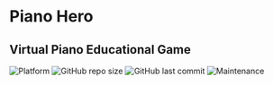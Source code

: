 # Piano Hero
## Virtual Piano Educational Game
![Platform](https://img.shields.io/badge/platform-windows-lightgrey)
![GitHub repo size](https://img.shields.io/github/repo-size/KBSB4/VirtualPiano)
![GitHub last commit](https://img.shields.io/github/last-commit/KBSB4/VirtualPiano)
![Maintenance](https://img.shields.io/maintenance/yes/2023)